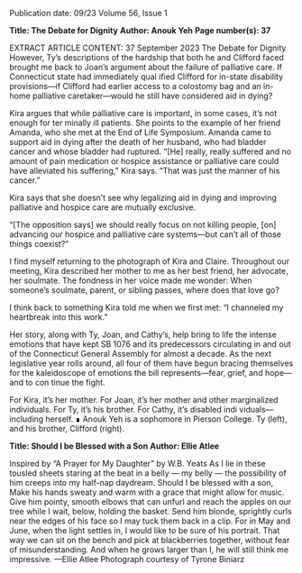Publication date: 09/23
Volume 56, Issue 1

**Title: The Debate for Dignity**
**Author: Anouk Yeh**
**Page number(s): 37**

EXTRACT ARTICLE CONTENT:
37
September 2023
The Debate for Dignity
However, Ty’s descriptions of the hardship 
that both he and Clifford faced brought me back 
to Joan’s argument about the failure of palliative 
care. If Connecticut state had immediately qual­
ified Clifford for in-state disability provisions—if 
Clifford had earlier access to a colostomy bag and 
an in-home palliative caretaker—would he still 
have considered aid in dying? 

Kira argues that while palliative care is 
important, in some cases, it’s not enough for ter­
minally ill patients. She points to the example of 
her friend Amanda, who she met at the End of 
Life Symposium. Amanda came to support aid 
in dying after the death of her husband, who had 
bladder cancer and whose bladder had ruptured. 
“[He] really, really suffered and no amount of 
pain medication or hospice assistance or palliative 
care could have alleviated his suffering,” Kira says. 
“That was just the manner of his cancer.”

Kira says that she doesn’t see why legalizing 
aid in dying and improving palliative and hospice 
care are mutually exclusive. 

“[The opposition says] we should really focus 
on not killing people, [on] advancing our hospice 
and palliative care systems—but can’t all of those 
things coexist?” 

I find myself returning to the photograph of 
Kira and Claire. Throughout our meeting, Kira 
described her mother to me as her best friend, her 
advocate, her soulmate. The fondness in her voice 
made me wonder: When someone’s soulmate, parent, 
or sibling passes, where does that love go?

I think back to something Kira told me when 
we first met: “I channeled my heartbreak into 
this work.”

Her story, along with Ty, Joan, and Cathy’s, 
help bring to life the intense emotions that have 
kept SB 1076 and its predecessors circulating in 
and out of the Connecticut General Assembly 
for almost a decade. As the next legislative year 
rolls around, all four of them have begun bracing 
themselves for the kaleidoscope of emotions the 
bill represents—fear, grief, and hope—and to con­
tinue the fight.

For Kira, it’s her mother. For Joan, it’s her 
mother and other marginalized individuals. For 
Ty, it’s his brother. For Cathy, it’s disabled indi­
viduals—including herself. ∎
Anouk Yeh is a sophomore in 
Pierson College.
Ty (left), and his brother, Clifford (right).


**Title: Should I be Blessed with a Son**
**Author: Ellie Atlee**

Inspired by “A Prayer for My Daughter” by W.B. Yeats
As I lie in these tousled sheets
staring at the beat in a belly
— my belly — the possibility of him creeps 
into my half-nap daydream.
Should I be blessed with a son,
Make his hands sweaty and warm
with a grace that might allow for music.
Give him pointy, smooth elbows that
can unfurl and reach the apples on our tree
while I wait, below, holding the basket.
Send him blonde, sprightly curls near the edges of his face
so I may tuck them back in a clip. 
For in May and June, when the light settles in, 
I would like to be sure of his portrait. 
That way we can sit on the bench 
and pick at blackberries together, 
without fear of misunderstanding. 
And when he grows larger than I,
he will still think me impressive. 
—Ellie Atlee
Photograph courtesy of Tyrone Biniarz